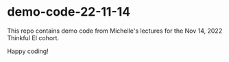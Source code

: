 # demo-code-22-11-14

This repo contains demo code from Michelle's lectures for the Nov 14, 2022 Thinkful EI cohort.

Happy coding!
